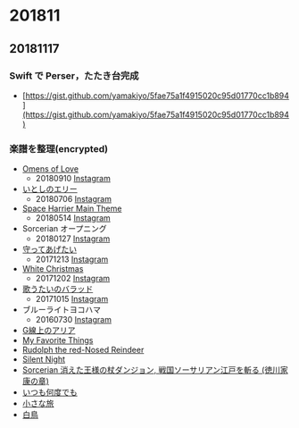 # 201811

## 20181117

### Swift で Perser，たたき台完成
* [https://gist.github.com/yamakiyo/5fae75a1f4915020c95d01770cc1b894](https://gist.github.com/yamakiyo/5fae75a1f4915020c95d01770cc1b894)

### 楽譜を整理(encrypted)
* [Omens of Love](https://github.com/yamakiyo/archive/tree/master/private/Music/Logic/Omen%20of%20Love)
  * 20180910 [Instagram](https://www.instagram.com/p/BnhxUgjhTit/)
* [いとしのエリー](https://github.com/yamakiyo/archive/tree/master/private/Music/Logic/いとしのエリー)
  * 20180706 [Instagram](https://www.instagram.com/p/BmHdAaNDzUz/)
* [Space Harrier Main Theme](https://github.com/yamakiyo/archive/tree/master/private/Music/Logic/Space%20Harrier)
  * 20180514 [Instagram](https://www.instagram.com/p/BivIlnLgX8y/)
* Sorcerian オープニング
  * 20180127 [Instagram](https://www.instagram.com/p/BebTfarnSlN/)
* [守ってあげたい](https://github.com/yamakiyo/archive/tree/master/private/Music/Logic/守ってあげたい)
  * 20171213 [Instagram](https://www.instagram.com/p/BcnNaZMAFQn/)
* [White Christmas](https://github.com/yamakiyo/archive/tree/master/private/Music/Logic/White%20Christmas)
  * 20171202 [Instagram](https://www.instagram.com/p/BcMKCYygptU/)
* [歌うたいのバラッド](https://github.com/yamakiyo/archive/tree/master/private/Music/Logic/歌うたいのバラッド)
  * 20171015 [Instagram](https://www.instagram.com/p/BZ2RkZLgucg/)
* ブルーライトヨコハマ
  * 20160730 [Instagram](https://www.instagram.com/p/BIe-4IsAOaz/)
* [G線上のアリア](https://github.com/yamakiyo/archive/tree/master/private/Music/Logic/G線上のアリア)
* [My Favorite Things](https://github.com/yamakiyo/archive/tree/master/private/Music/Logic/My%20Favorite%20Things)
* [Rudolph the red-Nosed Reindeer](https://github.com/yamakiyo/archive/tree/master/private/Music/Logic/Rudolph%20the%20red-Nosed%20Reindeer)
* [Silent Night](https://github.com/yamakiyo/archive/tree/master/private/Music/Logic/Silent%20Night)
* [Sorcerian 消えた王様の杖ダンジョン, 戦国ソーサリアン江戸を斬る (徳川家康の章)](https://github.com/yamakiyo/archive/tree/master/private/Music/Logic/Sorcerian)
* [いつも何度でも](https://github.com/yamakiyo/archive/tree/master/private/Music/Logic/いつも何度でも)
* [小さな旅](https://github.com/yamakiyo/archive/tree/master/private/Music/Logic/小さな旅)
* [白鳥](https://github.com/yamakiyo/archive/tree/master/private/Music/Logic/白鳥)
